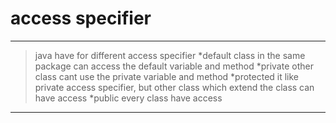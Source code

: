 # access specifier
---
>java have for different access specifier 
>*default
>class in the same package can access the default variable and method
>*private
>other class cant use the private variable and method
>*protected
>it like private access specifier, but other class which extend the class can have access
>*public 
>every class have access
---
